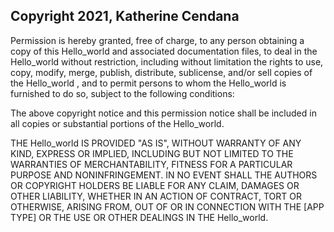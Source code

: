 ## Copyright 2021, Katherine Cendana


Permission is hereby granted, free of charge, to any person obtaining a copy of this Hello_world and associated documentation files, to deal in the Hello_world without restriction, including without limitation the rights to use, copy, modify, merge, publish, distribute, sublicense, and/or sell copies of the Hello_world , and to permit persons to whom the Hello_world is furnished to do so, subject to the following conditions:

The above copyright notice and this permission notice shall be included in all copies or substantial portions of the Hello_world.

THE Hello_world IS PROVIDED "AS IS", WITHOUT WARRANTY OF ANY KIND, EXPRESS OR IMPLIED, INCLUDING BUT NOT LIMITED TO THE WARRANTIES OF MERCHANTABILITY, FITNESS FOR A PARTICULAR PURPOSE AND NONINFRINGEMENT. IN NO EVENT SHALL THE AUTHORS OR COPYRIGHT HOLDERS BE LIABLE FOR ANY CLAIM, DAMAGES OR OTHER LIABILITY, WHETHER IN AN ACTION OF CONTRACT, TORT OR OTHERWISE, ARISING FROM, OUT OF OR IN CONNECTION WITH THE [APP TYPE] OR THE USE OR OTHER DEALINGS IN THE Hello_world.